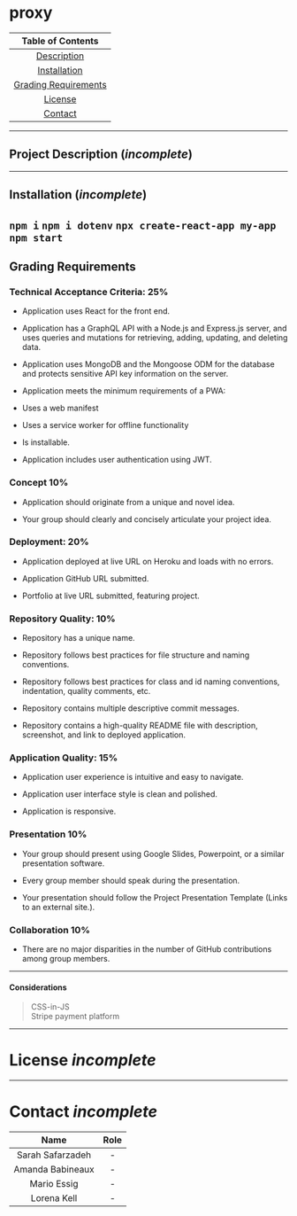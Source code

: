 # proxy

|Table of Contents|
|:---:|
|[Description](#project-description)|
|[Installation](#installation)|
|[Grading Requirements](#grading-requirements)|
|[License](#license)|
|[Contact](#contact)|

---
## Project Description (*incomplete*)
---
## Installation (*incomplete*)
`npm i` `npm i dotenv` `npx create-react-app my-app` `npm start`
---
## Grading Requirements

### Technical Acceptance Criteria: 25%

* Application uses React for the front end.

* Application has a GraphQL API with a Node.js and Express.js server, and uses queries and mutations for retrieving, adding, updating, and deleting data.

* Application uses MongoDB and the Mongoose ODM for the database and protects sensitive API key information on the server.

* Application meets the minimum requirements of a PWA:

* Uses a web manifest
* Uses a service worker for offline functionality
* Is installable.
* Application includes user authentication using JWT.

### Concept 10%
* Application should originate from a unique and novel idea.

* Your group should clearly and concisely articulate your project idea.

### Deployment: 20%
* Application deployed at live URL on Heroku and loads with no errors.

* Application GitHub URL submitted.

* Portfolio at live URL submitted, featuring project.

### Repository Quality: 10%
* Repository has a unique name.

* Repository follows best practices for file structure and naming conventions.

* Repository follows best practices for class and id naming conventions, indentation, quality comments, etc.

* Repository contains multiple descriptive commit messages.

* Repository contains a high-quality README file with description, screenshot, and link to deployed application.

### Application Quality: 15%
* Application user experience is intuitive and easy to navigate.

* Application user interface style is clean and polished.

* Application is responsive.

### Presentation 10%
* Your group should present using Google Slides, Powerpoint, or a similar presentation software.

* Every group member should speak during the presentation.

* Your presentation should follow the Project Presentation Template (Links to an external site.).

### Collaboration 10%
* There are no major disparities in the number of GitHub contributions among group members.
---
#### Considerations
> CSS-in-JS\
> Stripe payment platform
---
# License *incomplete*
---
# Contact *incomplete*

| Name             | Role          |
| :---------------:|:-------------:|
| Sarah Safarzadeh | -             |
| Amanda Babineaux | -             |
| Mario Essig      | -             |
| Lorena Kell      | -             |
